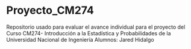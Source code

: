 # Proyecto_CM274
Repositorio usado para evaluar el avance individual para el proyecto del Curso CM274- Introducción a la Estadística y Probabilidades de la Universidad Nacional de Ingeniería
Alumnos: Jared Hidalgo
